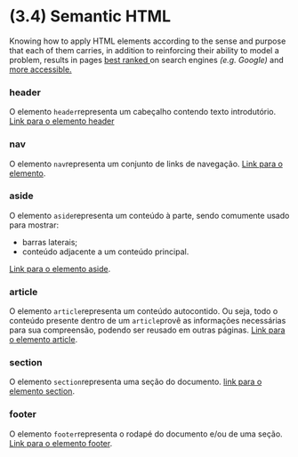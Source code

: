 # (3.4) Semantic HTML

<div>Knowing how to apply HTML elements according to the sense and purpose that each of them carries, in addition to reinforcing their ability to model a problem, results in pages <a href="https://developer.mozilla.org/en-US/docs/Glossary/Semantics"> best ranked </a>on search engines <em> (e.g. Google) </em> and <a href="https://www.w3schools.com/html/html_accessibility.asp"> more accessible.</a></div>

<h3>header</h3>
O elemento <code>header</code>representa um cabeçalho contendo texto introdutório.
<a href="https://developer.mozilla.org/en-US/docs/Web/HTML/Element/header">Link para o elemento header</a>
  
<h3>nav</h3>
O elemento <code>nav</code>representa um conjunto de links de navegação.
<a href="https://developer.mozilla.org/en-US/docs/Web/HTML/Element/nav">Link para o elemento</a>.

<h3>aside</h3>
O elemento <code>aside</code>representa um conteúdo à parte, sendo comumente usado para mostrar:
<ul>
  <li>barras laterais;</li>
  <li>conteúdo adjacente a um conteúdo principal.</li>
</ul>
<a href="https://developer.mozilla.org/en-US/docs/Web/HTML/Element/aside">Link para o elemento aside</a>.
  
<h3>article</h3>
O elemento <code>article</code>representa um conteúdo autocontido. Ou seja, todo o conteúdo presente dentro de um <code>article</code>provê as informações necessárias para sua compreensão, podendo ser reusado em outras páginas.
<a href="https://developer.mozilla.org/en-US/docs/Web/HTML/Element/article">Link para o elemento article</a>.

<h3>section</h3>
O elemento <code>section</code>representa uma seção do documento.
<a href="https://developer.mozilla.org/en-US/docs/Web/HTML/Element/section">link para o elemento section</a>.

<h3>footer</h3>
O elemento <code class="inline">footer</code>representa o rodapé do documento e/ou de uma seção.
<a href="https://developer.mozilla.org/en-US/docs/Web/HTML/Element/footer">Link para o elemento footer</a>.

